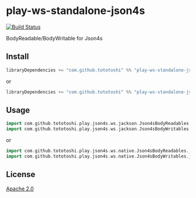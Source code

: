 # play-ws-standalone-json4s

[![Build Status](https://travis-ci.org/tototoshi/play-ws-standalone-json4s.png)](https://travis-ci.org/tototoshi/play-ws-standalone-json4s)


BodyReadable/BodyWritable for Json4s


## Install

```scala
libraryDependencies += "com.github.tototoshi" %% "play-ws-standalone-json4s-jackson" % "0.2.0-SNAPSHOT"
```

or

```scala
libraryDependencies += "com.github.tototoshi" %% "play-ws-standalone-json4s-native" % "0.2.0-SNAPSHOT"
```

## Usage


```scala
import com.github.tototoshi.play.json4s.ws.jackson.Json4sBodyReadables._
import com.github.tototoshi.play.json4s.ws.jackson.Json4sBodyWritables._
```

or

```scala
import com.github.tototoshi.play.json4s.ws.native.Json4sBodyReadables._
import com.github.tototoshi.play.json4s.ws.native.Json4sBodyWritables._
```

## License

[Apache 2.0](https://www.apache.org/licenses/LICENSE-2.0)

